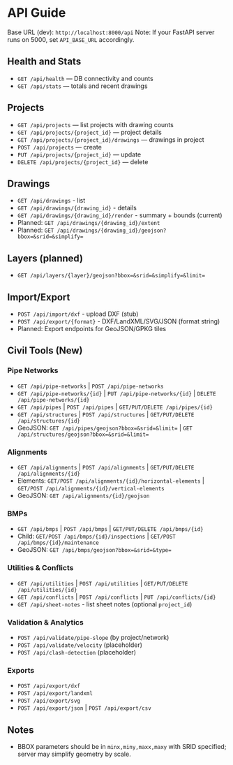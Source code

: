 # API Guide

Base URL (dev): `http://localhost:8000/api`
Note: If your FastAPI server runs on 5000, set `API_BASE_URL` accordingly.

## Health and Stats
- `GET /api/health` — DB connectivity and counts
- `GET /api/stats` — totals and recent drawings

## Projects
- `GET /api/projects` — list projects with drawing counts
- `GET /api/projects/{project_id}` — project details
- `GET /api/projects/{project_id}/drawings` — drawings in project
- `POST /api/projects` — create
- `PUT /api/projects/{project_id}` — update
- `DELETE /api/projects/{project_id}` — delete

## Drawings
- `GET /api/drawings` - list
- `GET /api/drawings/{drawing_id}` - details
- `GET /api/drawings/{drawing_id}/render` - summary + bounds (current)
- Planned: `GET /api/drawings/{drawing_id}/extent`
- Planned: `GET /api/drawings/{drawing_id}/geojson?bbox=&srid=&simplify=`

## Layers (planned)
- `GET /api/layers/{layer}/geojson?bbox=&srid=&simplify=&limit=`

## Import/Export
- `POST /api/import/dxf` - upload DXF (stub)
- `POST /api/export/{format}` - DXF/LandXML/SVG/JSON (format string)
- Planned: Export endpoints for GeoJSON/GPKG tiles

## Civil Tools (New)

### Pipe Networks
- `GET /api/pipe-networks` | `POST /api/pipe-networks`
- `GET /api/pipe-networks/{id}` | `PUT /api/pipe-networks/{id}` | `DELETE /api/pipe-networks/{id}`
- `GET /api/pipes` | `POST /api/pipes` | `GET/PUT/DELETE /api/pipes/{id}`
- `GET /api/structures` | `POST /api/structures` | `GET/PUT/DELETE /api/structures/{id}`
- GeoJSON: `GET /api/pipes/geojson?bbox=&srid=&limit=` | `GET /api/structures/geojson?bbox=&srid=&limit=`

### Alignments
- `GET /api/alignments` | `POST /api/alignments` | `GET/PUT/DELETE /api/alignments/{id}`
- Elements: `GET/POST /api/alignments/{id}/horizontal-elements` | `GET/POST /api/alignments/{id}/vertical-elements`
- GeoJSON: `GET /api/alignments/{id}/geojson`

### BMPs
- `GET /api/bmps` | `POST /api/bmps` | `GET/PUT/DELETE /api/bmps/{id}`
- Child: `GET/POST /api/bmps/{id}/inspections` | `GET/POST /api/bmps/{id}/maintenance`
- GeoJSON: `GET /api/bmps/geojson?bbox=&srid=&type=`

### Utilities & Conflicts
- `GET /api/utilities` | `POST /api/utilities` | `GET/PUT/DELETE /api/utilities/{id}`
- `GET /api/conflicts` | `POST /api/conflicts` | `PUT /api/conflicts/{id}`
- `GET /api/sheet-notes` - list sheet notes (optional `project_id`)

### Validation & Analytics
- `POST /api/validate/pipe-slope` (by project/network)
- `POST /api/validate/velocity` (placeholder)
- `POST /api/clash-detection` (placeholder)

### Exports
- `POST /api/export/dxf`
- `POST /api/export/landxml`
- `POST /api/export/svg`
- `POST /api/export/json` | `POST /api/export/csv`

## Notes
- BBOX parameters should be in `minx,miny,maxx,maxy` with SRID specified; server may simplify geometry by scale.


